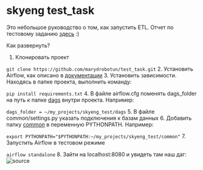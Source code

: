 # skyeng test_task
Это небольшое руководство о том, как запустить ETL. Отчет по тестовому заданию [здесь](https://github.com/marydrobotun/test_task/blob/master/REPORT.md) :)

Как развернуть?
1. Клонировать проект

```git clone https://github.com/marydrobotun/test_task.git```
2. Установить Airflow, как описано в [документации](https://airflow.apache.org/docs/apache-airflow/stable/start.html)
3. Установить зависимости. Находясь в папке проекта, выполнить команду:

```pip install requirements.txt```
4. В файле airflow.cfg поменять dags_folder на путь к папке [dags](https://github.com/marydrobotun/test_task/tree/master/dags) внутри проекта. Например:

```dags_folder = ~/my_projects/skyeng_test/dags```
5. В файле common/settings.py указать подключения к базам данных
6. Добавить папку [common](https://github.com/marydrobotun/test_task/tree/master/common) в переменную PYTHONPATH. Например:

```export PYTHONPATH="$PYTHONPATH:~/my_projects/skyeng_test/common"```
7. Запустить Airflow в тестовом режиме

```airflow standalone```
8. Зайти на localhost:8080 и увидеть там наш даг:
![source](https://github.com/marydrobotun/test_task/blob/master/docs/airflow.png)

